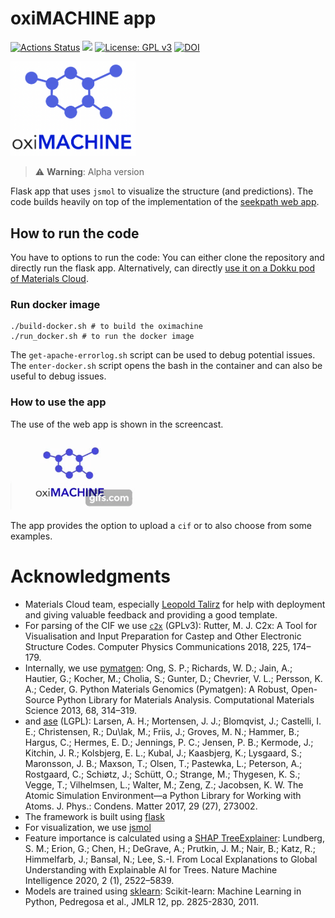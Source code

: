 # oxiMACHINE app

[![Actions Status](https://github.com/kjappelbaum/oximachinetool/workflows/Docker%20Image%20Build%20CI/badge.svg)](https://github.com/kjappelbaum/oximachinetool/actions)
[![](https://img.shields.io/badge/python-3.6-blue.svg)](https://www.python.org/download/releases/3.6.0/)
[![License: GPL v3](https://img.shields.io/badge/License-GPLv3-blue.svg)](https://www.gnu.org/licenses/gpl-3.0)
[![DOI](https://zenodo.org/badge/DOI/10.5281/zenodo.3603606.svg)](https://doi.org/10.5281/zenodo.3603606)

<img src='oximachine_logo.png' width=200px, text-align=center> </img>

> ⚠️ **Warning**: Alpha version

Flask app that uses `jsmol` to visualize the structure (and predictions). The code builds heavily on top of the implementation of the [seekpath web app](https://github.com/giovannipizzi/seekpath).

## How to run the code

You have to options to run the code: You can either clone the repository and directly run the flask app. Alternatively, can directly [use it on a Dokku pod of Materials Cloud](https://go.epfl.ch/oximachine).

### Run docker image

```
./build-docker.sh # to build the oximachine
./run_docker.sh # to run the docker image
```

The `get-apache-errorlog.sh` script can be used to debug potential issues. The `enter-docker.sh` script opens the bash in the container and can also be useful to debug issues.

### How to use the app

The use of the web app is shown in the screencast.

![oximachine screencast](_static/oximachine.gif)

The app provides the option to upload a `cif` or to also choose from some examples.

# Acknowledgments

- Materials Cloud team, especially [Leopold Talirz](https://github.com/ltalirz) for help with deployment and giving valuable feedback and providing a good template.
- For parsing of the CIF we use [`c2x`](https://www.c2x.org.uk/) (GPLv3): Rutter, M. J. C2x: A Tool for Visualisation and Input Preparation for Castep and Other Electronic Structure Codes. Computer Physics Communications 2018, 225, 174–179.
- Internally, we use [pymatgen](https://pymatgen.org/): Ong, S. P.; Richards, W. D.; Jain, A.; Hautier, G.; Kocher, M.; Cholia, S.; Gunter, D.; Chevrier, V. L.; Persson, K. A.; Ceder, G. Python Materials Genomics (Pymatgen): A Robust, Open-Source Python Library for Materials Analysis. Computational Materials Science 2013, 68, 314–319.
- and [ase](https://wiki.fysik.dtu.dk/ase/) (LGPL): Larsen, A. H.; Mortensen, J. J.; Blomqvist, J.; Castelli, I. E.; Christensen, R.; Du\lak, M.; Friis, J.; Groves, M. N.; Hammer, B.; Hargus, C.; Hermes, E. D.; Jennings, P. C.; Jensen, P. B.; Kermode, J.; Kitchin, J. R.; Kolsbjerg, E. L.; Kubal, J.; Kaasbjerg, K.; Lysgaard, S.; Maronsson, J. B.; Maxson, T.; Olsen, T.; Pastewka, L.; Peterson, A.; Rostgaard, C.; Schiøtz, J.; Schütt, O.; Strange, M.; Thygesen, K. S.; Vegge, T.; Vilhelmsen, L.; Walter, M.; Zeng, Z.; Jacobsen, K. W. The Atomic Simulation Environment—a Python Library for Working with Atoms. J. Phys.: Condens. Matter 2017, 29 (27), 273002.
- The framework is built using [flask](https://flask.palletsprojects.com/en/1.1.x/)
- For visualization, we use [jsmol](https://jsmol.com/)
- Feature importance is calculated using a [SHAP TreeExplainer](https://github.com/slundberg/shap): Lundberg, S. M.; Erion, G.; Chen, H.; DeGrave, A.; Prutkin, J. M.; Nair, B.; Katz, R.; Himmelfarb, J.; Bansal, N.; Lee, S.-I. From Local Explanations to Global Understanding with Explainable AI for Trees. Nature Machine Intelligence 2020, 2 (1), 2522–5839.
- Models are trained using [sklearn](https://scikit-learn.org/): Scikit-learn: Machine Learning in Python, Pedregosa et al., JMLR 12, pp. 2825-2830, 2011.
